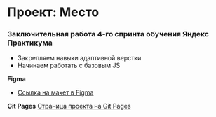 # Проект: Место

### Заключительная работа 4-го спринта обучения Яндекс Практикума

* Закрепляем навыки адаптивной верстки
* Начинаем работать с базовым JS

**Figma**

* [Ссылка на макет в Figma](https://www.figma.com/file/2cn9N9jSkmxD84oJik7xL7/JavaScript.-Sprint-4?node-id=0%3A1)

**Git Pages**
[Страница проекта на Git Pages](https://golosnoy.github.io/mesto/)